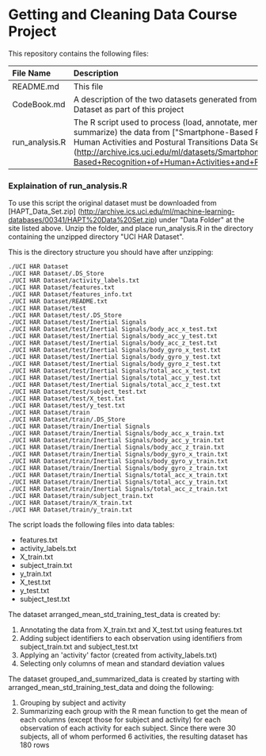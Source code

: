 # Getting and Cleaning Data Course Project

This repository contains the following files:

| File Name | Description |
|:----------|:------------|
| README.md | This file |
| CodeBook.md | A description of the two datasets generated from the UCI HAR Dataset as part of this project |
| run_analysis.R | The R script used to process (load, annotate, merge, group and summarize) the data from ["Smartphone-Based Recognition of Human Activities and Postural Transitions Data Set"] (http://archive.ics.uci.edu/ml/datasets/Smartphone-Based+Recognition+of+Human+Activities+and+Postural+Transitions) |

### Explaination of run_analysis.R
To use this script the original dataset must be downloaded from [HAPT\_Data\_Set.zip] (http://archive.ics.uci.edu/ml/machine-learning-databases/00341/HAPT%20Data%20Set.zip) under "Data Folder" at the site listed above. Unzip the folder, and place run_analysis.R in the directory containing the unzipped directory "UCI HAR Dataset".

This is the directory structure you should have after unzipping:  

```
./UCI HAR Dataset  
./UCI HAR Dataset/.DS_Store  
./UCI HAR Dataset/activity_labels.txt  
./UCI HAR Dataset/features.txt  
./UCI HAR Dataset/features_info.txt  
./UCI HAR Dataset/README.txt
./UCI HAR Dataset/test
./UCI HAR Dataset/test/.DS_Store
./UCI HAR Dataset/test/Inertial Signals
./UCI HAR Dataset/test/Inertial Signals/body_acc_x_test.txt
./UCI HAR Dataset/test/Inertial Signals/body_acc_y_test.txt
./UCI HAR Dataset/test/Inertial Signals/body_acc_z_test.txt
./UCI HAR Dataset/test/Inertial Signals/body_gyro_x_test.txt
./UCI HAR Dataset/test/Inertial Signals/body_gyro_y_test.txt
./UCI HAR Dataset/test/Inertial Signals/body_gyro_z_test.txt
./UCI HAR Dataset/test/Inertial Signals/total_acc_x_test.txt
./UCI HAR Dataset/test/Inertial Signals/total_acc_y_test.txt
./UCI HAR Dataset/test/Inertial Signals/total_acc_z_test.txt
./UCI HAR Dataset/test/subject_test.txt
./UCI HAR Dataset/test/X_test.txt
./UCI HAR Dataset/test/y_test.txt
./UCI HAR Dataset/train
./UCI HAR Dataset/train/.DS_Store
./UCI HAR Dataset/train/Inertial Signals
./UCI HAR Dataset/train/Inertial Signals/body_acc_x_train.txt
./UCI HAR Dataset/train/Inertial Signals/body_acc_y_train.txt
./UCI HAR Dataset/train/Inertial Signals/body_acc_z_train.txt
./UCI HAR Dataset/train/Inertial Signals/body_gyro_x_train.txt
./UCI HAR Dataset/train/Inertial Signals/body_gyro_y_train.txt
./UCI HAR Dataset/train/Inertial Signals/body_gyro_z_train.txt
./UCI HAR Dataset/train/Inertial Signals/total_acc_x_train.txt
./UCI HAR Dataset/train/Inertial Signals/total_acc_y_train.txt
./UCI HAR Dataset/train/Inertial Signals/total_acc_z_train.txt
./UCI HAR Dataset/train/subject_train.txt
./UCI HAR Dataset/train/X_train.txt
./UCI HAR Dataset/train/y_train.txt
```

The script loads the following files into data tables:  

* features.txt  
* activity_labels.txt  
* X_train.txt  
* subject_train.txt
* y_train.txt
* X_test.txt
* y_test.txt
* subject_test.txt

The dataset arranged\_mean\_std\_training\_test\_data is created by:  
1. Annotating the data from X\_train.txt and X\_test.txt using features.txt  
2. Adding subject identifiers to each observation using identifiers from subject_train.txt and subject_test.txt  
3. Applying an 'activity' factor (created from activity_labels.txt)  
4. Selecting only columns of mean and standard deviation values  

The dataset grouped\_and\_summarized\_data is created by starting with arranged\_mean\_std\_training\_test\_data and doing the following:

1. Grouping by subject and activity  
2. Summarizing each group with the R mean function to get the mean of each columns (except those for subject and activity) for each observation of each activity for each subject. Since there were 30 subjects, all of whom performed 6 activities, the resulting dataset has 180 rows  
